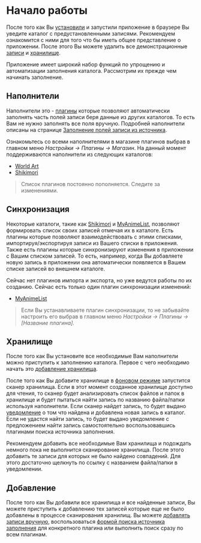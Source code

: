 # Начало работы

После того как Вы [установили](/ru/user/install/dist/windows.md) и запустили приложение в браузере Вы уведите каталог с
предустановленными записями. Рекомендуем ознакомится с ними для того что бы иметь общее представление о приложении.
После этого Вы можете удалить все демонстрационные [записи](/ru/user/item/delete.md) и
[хранилище](/ru/user/storage/delete.md).

Приложение имеет широкий набор функций по упрощению и автоматизации заполнения каталога. Рассмотрим их прежде чем начинать заполнение.

## Наполнители

Наполнители это - [плагины](/ru/user/general/plugins.md) которые позволяют автоматически заполнять часть полей записи
беря данные из других каталогов. То есть Вам не нужно заполнять все поля вручную. Подробней наполнители описаны на
странице [Заполнение полей записи из источника](/ru/user/item/add/fill.md).

Ознакомьтесь со всеми наполнителями в магазине плагинов выбрав в главном меню *Настройки -> Плагины -> Магазин*. На
данный момент поддерживаются наполнители из следующих каталогов:

- [World Art](http://www.world-art.ru/)
- [Shikimori](http://shikimori.org/)

> Список плагинов постоянно пополняется. Следите за изменениями.

## Синхронизация

Некоторые каталоги, такие как [Shikimori](http://shikimori.org/) и [MyAnimeList](http://myanimelist.net/), позволяют
формировать список своих записей отмечая их в каталоге. Есть плагины которые позволяют взаимодействовать с этими
списками, импортируя/экспортируя записи из Вашего списки в приложения. Также есть плагины которые синхронизируют
изменения в приложении с Вашим списком записей. То есть, например, когда Вы добавляете новую запись в приложении она
автоматически появляется в Вашем списке записей во внешнем каталоге.

Сейчас нет плагинов импорта и экспорта, но уже ведутся работы по их созданию. Сейчас есть только один плагин
синхронизации изменений:

- [MyAnimeList](http://myanimelist.net/)

> Если Вы устанавливаете плагин синхронизации, то не забывайте настроить его выбрав в главном меню *Настройки ->
Плагины -> [Название плагина]*.

## Хранилище

После того как Вы установите все необходимые Вам наполнители можно приступить к заполнению каталога. Первое с чего
необходимо начать это [добавление хранилища](/ru/user/storage/add.md).

После того как Вы добавите хранилище в [фоновом режиме](http://ru.wikipedia.org/wiki/Фоновая_задача) запустится сканер
хранилища. Если в этот момент созданное хранилище доступно для чтения, то сканер будет анализировать список файлов и
папок в хранилище и будет пытаться найти запись по названию файла/папки используя наполнители. Если сканер найдет
запись, то будет выдано [уведомление](/ru/user/general/notice.md) о том что найдена и добавлена новая запись в каталог.
Если не удастся найти запись, то будет выдано уведомление с предложением найти запись самостоятельно воспользовавшись
плагинами поиска источника заполнения.

Рекомендуем добавить все необходимые Вам хранилища и подождать немного пока не выполнится сканирование хранилища. После
этого добавить те записи для которых не было найдено совпадений. Для этого достаточно щелкнуть по ссылку с названием
файла/папки в уведомлении.

## Добавление

После того как Вы добавили все хранилища и все найденные записи, Вы можете приступить к добавлению тех записей которые
еще не было добавлены в процессе сканирования хранилищ. Вы можете [добавлять записи
вручную](/ru/user/item/add/manually.md), воспользоваться [формой поиска источника
заполнения](/ru/user/item/add/search.md) для конкретного плагина или выполнить поиск сразу по всем плагинам.